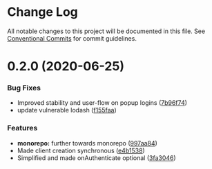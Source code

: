 # Change Log

All notable changes to this project will be documented in this file.
See [Conventional Commits](https://conventionalcommits.org) for commit guidelines.

# 0.2.0 (2020-06-25)


### Bug Fixes

* Improved stability and user-flow on popup logins ([7b96f74](https://github.com/cognitedata/cognite-sdk-js/commit/7b96f74180b58f665513497087b7884efd36d06d))
* update vulnerable lodash ([f155faa](https://github.com/cognitedata/cognite-sdk-js/commit/f155faa9ae66a6d7233036bb1ba5025b72499a6a))


### Features

* **monorepo:** further towards monorepo ([997aa84](https://github.com/cognitedata/cognite-sdk-js/commit/997aa845217516a2bdf20ec1b569ba911a1b2e60))
* Made client creation synchronous ([e4b1538](https://github.com/cognitedata/cognite-sdk-js/commit/e4b15387194d632c322ff65e367fa4d0aa0ad69d))
* Simplified and made onAuthenticate optional ([3fa3046](https://github.com/cognitedata/cognite-sdk-js/commit/3fa30466cb56c36f4d02d170f0248167ce91099a))
